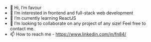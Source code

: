 - 👋 Hi, I’m favour 
- 👀 I’m interested in frontend and full-stack web development
- 🌱 I’m currently learning ReactJS
- 💞️ I’m looking to collaborate on any project of any size! Feel free to contact me.
- 📫 How to reach me - https://www.linkedin.com/in/fn84/

<!---
favour33/favour33 is a ✨ special ✨ repository because its `README.md` (this file) appears on your GitHub profile.
You can click the Preview link to take a look at your changes.
--->
